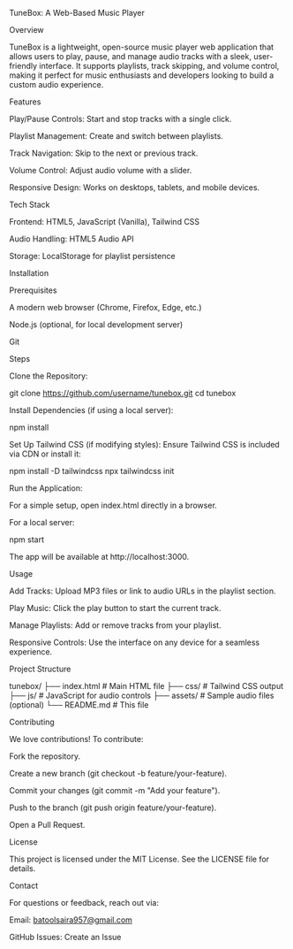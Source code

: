 TuneBox: A Web-Based Music Player

Overview

TuneBox is a lightweight, open-source music player web application that allows users to play, pause, and manage audio tracks with a sleek, user-friendly interface. It supports playlists, track skipping, and volume control, making it perfect for music enthusiasts and developers looking to build a custom audio experience.

Features





Play/Pause Controls: Start and stop tracks with a single click.



Playlist Management: Create and switch between playlists.



Track Navigation: Skip to the next or previous track.



Volume Control: Adjust audio volume with a slider.



Responsive Design: Works on desktops, tablets, and mobile devices.

Tech Stack





Frontend: HTML5, JavaScript (Vanilla), Tailwind CSS



Audio Handling: HTML5 Audio API



Storage: LocalStorage for playlist persistence

Installation

Prerequisites





A modern web browser (Chrome, Firefox, Edge, etc.)



Node.js (optional, for local development server)



Git

Steps





Clone the Repository:

git clone https://github.com/username/tunebox.git
cd tunebox



Install Dependencies (if using a local server):

npm install



Set Up Tailwind CSS (if modifying styles): Ensure Tailwind CSS is included via CDN or install it:

npm install -D tailwindcss
npx tailwindcss init



Run the Application:





For a simple setup, open index.html directly in a browser.



For a local server:

npm start

The app will be available at http://localhost:3000.

Usage





Add Tracks: Upload MP3 files or link to audio URLs in the playlist section.



Play Music: Click the play button to start the current track.



Manage Playlists: Add or remove tracks from your playlist.



Responsive Controls: Use the interface on any device for a seamless experience.

Project Structure

tunebox/
├── index.html        # Main HTML file
├── css/             # Tailwind CSS output
├── js/              # JavaScript for audio controls
├── assets/          # Sample audio files (optional)
└── README.md        # This file

Contributing

We love contributions! To contribute:





Fork the repository.



Create a new branch (git checkout -b feature/your-feature).



Commit your changes (git commit -m "Add your feature").



Push to the branch (git push origin feature/your-feature).



Open a Pull Request.

License

This project is licensed under the MIT License. See the LICENSE file for details.

Contact

For questions or feedback, reach out via:





Email: batoolsaira957@gmail.com



GitHub Issues: Create an Issue
